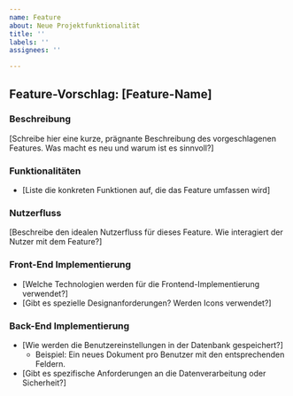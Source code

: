 ```yaml
---
name: Feature
about: Neue Projektfunktionalität
title: ''
labels: ''
assignees: ''

---
```


## Feature-Vorschlag: [Feature-Name]

### Beschreibung

[Schreibe hier eine kurze, prägnante Beschreibung des vorgeschlagenen Features. Was macht es neu und warum ist es 
sinnvoll?]

### Funktionalitäten

* [Liste die konkreten Funktionen auf, die das Feature umfassen wird]

### Nutzerfluss

[Beschreibe den idealen Nutzerfluss für dieses Feature. Wie interagiert der Nutzer mit dem Feature?]

### Front-End Implementierung

* [Welche Technologien werden für die Frontend-Implementierung verwendet?]
* [Gibt es spezielle Designanforderungen? Werden Icons verwendet?]


### Back-End Implementierung

* [Wie werden die Benutzereinstellungen in der Datenbank gespeichert?]
    * Beispiel: Ein neues Dokument pro Benutzer mit den entsprechenden Feldern.
* [Gibt es spezifische Anforderungen an die Datenverarbeitung oder Sicherheit?]
